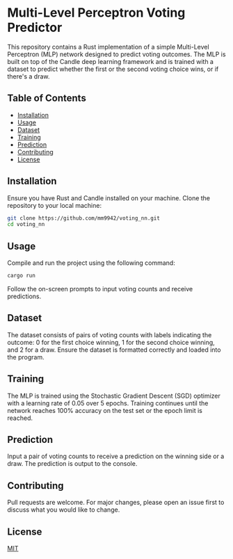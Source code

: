# Multi-Level Perceptron Voting Predictor

This repository contains a Rust implementation of a simple Multi-Level Perceptron (MLP) network designed to predict voting outcomes. The MLP is built on top of the Candle deep learning framework and is trained with a dataset to predict whether the first or the second voting choice wins, or if there's a draw.

## Table of Contents

- [Installation](#installation)
- [Usage](#usage)
- [Dataset](#dataset)
- [Training](#training)
- [Prediction](#prediction)
- [Contributing](#contributing)
- [License](#license)

## Installation

Ensure you have Rust and Candle installed on your machine. Clone the repository to your local machine:

```bash
git clone https://github.com/mm9942/voting_nn.git
cd voting_nn
```

## Usage

Compile and run the project using the following command:

```bash
cargo run
```

Follow the on-screen prompts to input voting counts and receive predictions.

## Dataset

The dataset consists of pairs of voting counts with labels indicating the outcome: 0 for the first choice winning, 1 for the second choice winning, and 2 for a draw. Ensure the dataset is formatted correctly and loaded into the program.

## Training

The MLP is trained using the Stochastic Gradient Descent (SGD) optimizer with a learning rate of 0.05 over 5 epochs. Training continues until the network reaches 100% accuracy on the test set or the epoch limit is reached.

## Prediction

Input a pair of voting counts to receive a prediction on the winning side or a draw. The prediction is output to the console.

## Contributing

Pull requests are welcome. For major changes, please open an issue first to discuss what you would like to change.

## License

[MIT](https://choosealicense.com/licenses/mit/)
